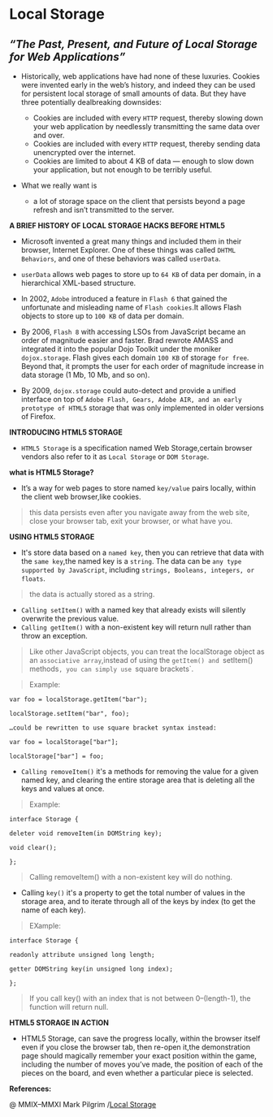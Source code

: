 # **Local Storage**

## ***“The Past, Present, and Future of Local Storage for Web Applications”***

- Historically, web applications have had none of these luxuries. Cookies were invented early in the web’s history, and indeed they can be used for persistent local storage of small amounts of data. But they have three potentially dealbreaking downsides:

  - Cookies are included with every `HTTP` request, thereby slowing down your web application by needlessly transmitting the same data over and over.
  - Cookies are included with every `HTTP` request, thereby sending data unencrypted over the internet.
  - Cookies are limited to about 4 KB of data — enough to slow down your application, but not enough to be terribly useful.

- What we really want is

  - a lot of storage space on the client that persists beyond a page refresh and isn’t transmitted to the server.

**A BRIEF HISTORY OF LOCAL STORAGE HACKS BEFORE HTML5**
- Microsoft invented a great many things and included them in their browser, Internet Explorer. One of these things was called `DHTML Behaviors`, and one of these behaviors was called `userData`.
- `userData` allows web pages to store up to `64 KB` of data per domain, in a hierarchical XML-based structure.
- In 2002, `Adobe` introduced a feature in `Flash 6` that gained the unfortunate and misleading name of `Flash cookies`.It allows Flash objects to store up to `100 KB` of data per domain. 
- By 2006,  `Flash 8` with accessing LSOs from JavaScript became an order of magnitude easier and faster. Brad rewrote AMASS and integrated it into the popular Dojo Toolkit under the moniker `dojox.storage`. Flash gives each domain `100 KB` of storage `for free`. Beyond that, it prompts the user for each order of magnitude increase in data storage (1 Mb, 10 Mb, and so on).

- By 2009, `dojox.storage` could auto-detect and provide a unified interface on top of `Adobe Flash, Gears, Adobe AIR, and an early prototype of HTML5` storage that was only implemented in older versions of Firefox.

**INTRODUCING HTML5 STORAGE**
- `HTML5 Storage` is a specification named Web Storage,certain browser vendors also refer to it as `Local Storage` or `DOM Storage`.

**what is HTML5 Storage?**
-  It’s a way for web pages to store named `key/value` pairs locally, within the client web browser,like cookies.

>this data persists even after you navigate away from the web site, close your browser tab, exit your browser, or what have you.

**USING HTML5 STORAGE**
- It's store data based on a `named key`, then you can retrieve that data with the `same key`,the named key is a `string`. The data can be `any type supported by JavaScript`, including `strings, Booleans, integers, or floats`. 
>the data is actually stored as a string. 

- `Calling setItem()` with a named key that already exists will silently overwrite the previous value. 
- `Calling getItem()` with a non-existent key will return null rather than throw an exception.

>Like other JavaScript objects, you can treat the localStorage object as an `associative array`,instead of using the `getItem() and `setItem() methods`, you can simply use `square brackets`.

>Example:

`var foo = localStorage.getItem("bar");`

`localStorage.setItem("bar", foo);`

`…could be rewritten to use square bracket syntax instead:`

`var foo = localStorage["bar"];`

`localStorage["bar"] = foo;`

- `Calling removeItem()` it's a methods for removing the value for a given named key, and clearing the entire storage area that is deleting all the keys and values at once.

>Example:

`interface Storage {`

  `deleter void removeItem(in DOMString key);`

  `void clear();`

`};`

>Calling removeItem() with a non-existent key will do nothing.

-  Calling `key()` it's a property to get the total number of values in the storage area, and to iterate through all of the keys by index (to get the name of each key).

>EXample:

`interface Storage {`

  `readonly attribute unsigned long length;`

  `getter DOMString key(in unsigned long index);`

`};`

>If you call key() with an index that is not between 0–(length-1), the function will return null.

**HTML5 STORAGE IN ACTION**
- HTML5 Storage, can save the progress locally, within the browser itself even if you close the browser tab, then re-open it,the demonstration page should magically remember your exact position within the game, including the number of moves you’ve made, the position of each of the pieces on the board, and even whether a particular piece is selected.

**References:**

@ MMIX–MMXI Mark Pilgrim /[Local Storage
](http://diveinto.html5doctor.com/storage.html)